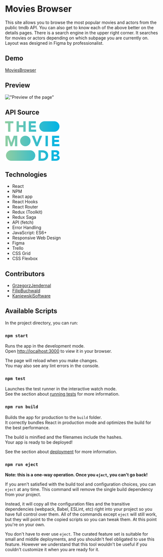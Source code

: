 # Movies Browser

This site allows you to browse the most popular movies and actors from the public tmdb API. You can also get to know each of the above better on the details pages. There is a search engine in the upper right corner. It searches for movies or actors depending on which subpage you are currently on. Layout was designed in Figma by professionalist.

## Demo

[MoviesBrowser](https://kaniewskisoftware.github.io/movie-browser/)

## Preview

!["Preview of the page"](animation.gif)

## API Source

[![TMDB](tmdblogo.png)](https://www.themoviedb.org/)
## Technologies

- React
- NPM
- React app
- React Hooks
- React Router
- Redux (Toolkit)
- Redux Saga
- API (fetch)
- Error Handling
- JavaScript: ES6+
- Responsive Web Design
- Figma
- Trello
- CSS Grid
- CSS Flexbox

## Contributors

- [GrzegorzJendernal](https://github.com/GrzegorzJendernal)
- [FilipBuchwald](https://github.com/FilipBuchwald)
- [KaniewskiSoftware](https://github.com/KaniewskiSoftware)

## Available Scripts

In the project directory, you can run:

### `npm start`

Runs the app in the development mode.\
Open [http://localhost:3000](http://localhost:3000) to view it in your browser.

The page will reload when you make changes.\
You may also see any lint errors in the console.

### `npm test`

Launches the test runner in the interactive watch mode.\
See the section about [running tests](https://facebook.github.io/create-react-app/docs/running-tests) for more information.

### `npm run build`

Builds the app for production to the `build` folder.\
It correctly bundles React in production mode and optimizes the build for the best performance.

The build is minified and the filenames include the hashes.\
Your app is ready to be deployed!

See the section about [deployment](https://facebook.github.io/create-react-app/docs/deployment) for more information.

### `npm run eject`

**Note: this is a one-way operation. Once you `eject`, you can't go back!**

If you aren't satisfied with the build tool and configuration choices, you can `eject` at any time. This command will remove the single build dependency from your project.

Instead, it will copy all the configuration files and the transitive dependencies (webpack, Babel, ESLint, etc) right into your project so you have full control over them. All of the commands except `eject` will still work, but they will point to the copied scripts so you can tweak them. At this point you're on your own.

You don't have to ever use `eject`. The curated feature set is suitable for small and middle deployments, and you shouldn't feel obligated to use this feature. However we understand that this tool wouldn't be useful if you couldn't customize it when you are ready for it.